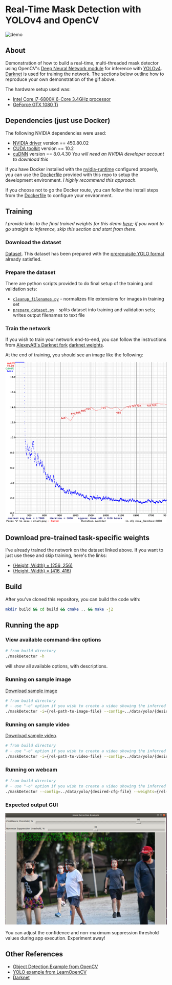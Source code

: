 # Real-Time Mask Detection with YOLOv4 and OpenCV

![demo](img/webcam-demo.gif)

## About

Demonstration of how to build a real-time, multi-threaded mask detector using OpenCV's [Deep Neural Network module](https://docs.opencv.org/4.5.0/d6/d0f/group__dnn.html) for inference with [YOLOv4](https://arxiv.org/abs/2004.10934).  [Darknet](https://github.com/AlexeyAB/darknet) is used for training the network.  The sections below outline how to reproduce your own demonstration of the gif above.

The hardware setup used was:

* [Intel Core i7-6800K 6-Core 3.4GHz processor](https://www.newegg.com/intel-core-i7-6th-gen-core-i7-6800k/p/N82E16819117649)
* [GeForce GTX 1080 Ti](https://www.nvidia.com/en-sg/geforce/products/10series/geforce-gtx-1080-ti/)

## Dependencies (just use Docker)

The following NVIDIA dependencies were used:

* [NVIDIA driver](https://www.nvidia.com/Download/driverResults.aspx/164073/en-us) version == 450.80.02
* [CUDA toolkit](https://developer.nvidia.com/cuda-toolkit) version == 10.2
* [cuDNN](https://developer.nvidia.com/cudnn) version == 8.0.4.30 _You will need an NVIDIA developer account to download this_

If you have Docker installed with the [nvidia-runtime](https://github.com/NVIDIA/nvidia-docker) configured properly, you can use the [Dockerfile](Dockerfile) provided with this repo to setup the development environment.  _I highly recommend this approach._

If you choose not to go the Docker route, you can follow the install steps from the [Dockerfile](Dockerfile) to configure your environment.

## Training

_I provide links to the final trained weights for this demo [here](#download-pre-trained-task-specific-weights); if you want to go straight to inference, skip this section and start from there_.

### Download the dataset

[Dataset](https://www.dropbox.com/s/6gewe947ake1g95/kaggle_and_no-mask_dataset.zip?dl=1).  This dataset has been prepared with the [prerequisite YOLO format](https://www.arunponnusamy.com/preparing-custom-dataset-for-training-yolo-object-detector.html) already satisfied.

### Prepare the dataset

There are python scripts provided to do final setup of the training and validation sets:

* [`cleanup_filenames.py`](data/python/cleanup_filenames.py) - normalizes file extensions for images in training set
* [`prepare_dataset.py`](data/python/prepare_dataset.py) - splits dataset into training and validation sets; writes output filenames to text file

### Train the network

If you wish to train your network end-to-end, you can follow the instructions from [AlexeyAB's Darknet fork](https://github.com/AlexeyAB/darknet#how-to-train-to-detect-your-custom-objects)
[darknet weights](https://drive.google.com/open?id=1JKF-bdIklxOOVy-2Cr5qdvjgGpmGfcbp).

At the end of training, you should see an image like the following:

![training](img/chart_yolov4-mask-256.png)

## Download pre-trained task-specific weights

I've already trained the network on the dataset linked above.  If you want to just use these and skip training, here's the links:

* [(Height, Width) = (256, 256)](https://drive.google.com/file/d/1TRixgeK0tvrcxfgcCoDZqlZTmCW1hThS/view?usp=sharing)
* [(Height, Width) = (416, 416)](https://drive.google.com/file/d/1aN66YAFzePw0Ioi_B5mU5PXH_3jDw7mB/view?usp=sharing)

## Build

After you've cloned this repository, you can build the code with:

```bash
mkdir build && cd build && cmake .. && make -j2
```

## Running the app

### View available command-line options

```bash
# from build directory
./maskDetector -h
```

will show all available options, with descriptions.

### Running on sample image

[Download sample image](https://www.dropbox.com/s/g905k4r1git5kbx/test-image3.jpg?dl=1)

```bash
# from build directory
# - use "-o" option if you wish to create a video showing the inferred bounding boxes
./maskDetector -i={rel-path-to-image-file} --config=../data/yolo/{desired-cfg-file} --weights={rel-path-to-weights-file} --classes=../data/yolo/class.names {-o={rel-path-to-output-video-file}}
```

### Running on sample video

[Download sample video](https://www.dropbox.com/s/pds0w3z5y7w89oz/test-video1.mp4?dl=1).

```bash
# from build directory
# - use "-o" option if you wish to create a video showing the inferred bounding boxes
./maskDetector -i={rel-path-to-video-file} --config=../data/yolo/{desired-cfg-file} --weights={rel-path-to-weights-file} --classes=../data/yolo/class.names {-o={rel-path-to-output-video-file}}
```

### Running on webcam

```bash
# from build directory
# - use "-o" option if you wish to create a video showing the inferred bounding boxes
./maskDetector --config=../data/yolo/{desired-cfg-file} --weights={rel-path-to-weights-file} --classes=../data/yolo/class.names {-o={rel-path-to-output-video-file}}
```

### Expected output GUI

![output](img/test-image-nms-trackbar2.png)

You can adjust the confidence and non-maximum suppression threshold values during app execution.  Experiment away!

## Other References

* [Object Detection Example from OpenCV](https://docs.opencv.org/3.4/d4/db9/samples_2dnn_2object_detection_8cpp-example.html#_a20)
* [YOLO example from LearnOpenCV](https://www.learnopencv.com/deep-learning-based-object-detection-using-yolov3-with-opencv-python-c)
* [Darknet](https://github.com/AlexeyAB/darknet)
